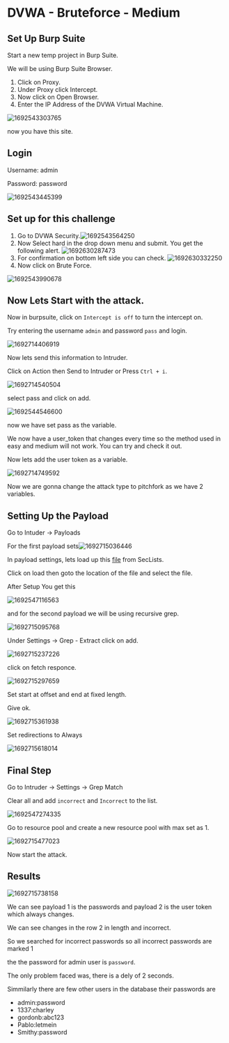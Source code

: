 # DVWA - Bruteforce - Medium

## Set Up Burp Suite

Start a new temp project in Burp Suite.

We will be using Burp Suite Browser.

1. Click on Proxy.
2. Under Proxy click Intercept.
3. Now click on Open Browser.
4. Enter the IP Address of the DVWA Virtual Machine.

![1692543303765](image/Easy/1692543303765.png)

now you have this site.

## Login

Username: admin

Password: password

![1692543445399](image/Easy/1692543445399.png)

## Set up for this challenge

1. Go to DVWA Security.![1692543564250](image/Easy/1692543564250.png)
2. Now Select hard in the drop down menu and submit. You get the following alert. ![1692630287473](image/Hard/1692630287473.png)
3. For confirmation on bottom left side you can check. ![1692630332250](image/Hard/1692630332250.png)
4. Now click on Brute Force.

![1692543990678](image/Easy/1692543990678.png)

## Now Lets Start with the attack.

Now in burpsuite, click on ``Intercept is off`` to turn the intercept on.

Try entering the username ``admin`` and password ``pass`` and login.

![1692714406919](image/Hard/1692714406919.png)

Now lets send this information to Intruder.

Click on Action then Send to Intruder or Press ``Ctrl + i``.

![1692714540504](image/Hard/1692714540504.png)

select pass and click on add.

![1692544546600](image/Easy/1692544546600.png)

now we have set pass as the variable.

We now have a user_token that changes every time so the method used in easy and medium will not work. You can try and check it out.

Now lets add the user token as a variable.

![1692714749592](image/Hard/1692714749592.png)

Now we are gonna change the attack type to pitchfork as we have 2 variables.


## Setting Up the Payload

Go to Intuder -> Payloads

For the first payload sets![1692715036446](image/Hard/1692715036446.png)

In payload settings, lets load up this [file](https://github.com/danielmiessler/SecLists/blob/master/Passwords/xato-net-10-million-passwords.txt) from SecLists.

Click on load then goto the location of the file and select the file.

After Setup You get this

![1692547116563](image/Easy/1692547116563.png)

and for the second payload we will be using recursive grep.

![1692715095768](image/Hard/1692715095768.png)

Under Settings -> Grep - Extract click on add.

![1692715237226](image/Hard/1692715237226.png)

click on fetch responce.

![1692715297659](image/Hard/1692715297659.png)

Set start at offset and end at fixed length.

Give ok.

![1692715361938](image/Hard/1692715361938.png)

Set redirections to Always

![1692715618014](image/Hard/1692715618014.png)

## Final Step

Go to Intruder -> Settings -> Grep Match

Clear all and add ``incorrect`` and ``Incorrect`` to the list.

![1692547274335](image/Easy/1692547274335.png)

Go to resource pool and create a new resource pool with max set as 1.

![1692715477023](image/Hard/1692715477023.png)

Now start the attack.

## Results

![1692715738158](image/Hard/1692715738158.png)

We can see payload 1 is the passwords and payload 2 is the user token which always changes.

We can see changes in the row 2  in length and incorrect.

So we searched for incorrect passwords so all incorrect passwords are marked 1

the the password for admin user is ``password``.

The only problem faced was, there is a dely of 2 seconds.

Simmilarly there are few other users in the database their passwords are

* admin:password
* 1337:charley
* gordonb:abc123
* Pablo:letmein
* Smithy:password
